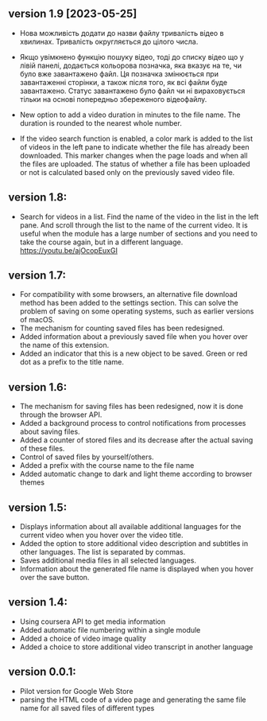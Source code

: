 ## version 1.9 [2023-05-25]

- Нова можливість додати до назви файлу тривалість відео в хвилинах. Тривалість округляється до цілого числа.
- Якщо увімкнено функцію пошуку відео, тоді до списку відео що у лівій панелі, додається кольорова позначка, яка вказує на те, чи було вже завантажено файл. Ця позначка змінюється при завантаженні сторінки, а також після того, як всі файли буде завантажено. Статус завантажено було файл чи ні вираховується тільки на основі попередньо збереженого відеофайлу.

- New option to add a video duration in minutes to the file name. The duration is rounded to the nearest whole number.
- If the video search function is enabled, a color mark is added to the list of videos in the left pane to indicate whether the file has already been downloaded. This marker changes when the page loads and when all the files are uploaded. The status of whether a file has been uploaded or not is calculated based only on the previously saved video file.

## version 1.8:

- Search for videos in a list. Find the name of the video in the list in the left pane. And scroll through the list to the name of the current video. It is useful when the module has a large number of sections and you need to take the course again, but in a different language. https://youtu.be/ajOcopEuxGI

## version 1.7:

- For compatibility with some browsers, an alternative file download method has been added to the settings section. This can solve the problem of saving on some operating systems, such as earlier versions of macOS.
- The mechanism for counting saved files has been redesigned.
- Added information about a previously saved file when you hover over the name of this extension.
- Added an indicator that this is a new object to be saved. Green or red dot as a prefix to the title name.

## version 1.6:

- The mechanism for saving files has been redesigned, now it is done through the browser API.
- Added a background process to control notifications from processes about saving files.
- Added a counter of stored files and its decrease after the actual saving of these files.
- Control of saved files by yourself/others.
- Added a prefix with the course name to the file name
- Added automatic change to dark and light theme according to browser themes

## version 1.5:

- Displays information about all available additional languages for the current video when you hover over the video title.
- Added the option to store additional video description and subtitles in other languages. The list is separated by commas.
- Saves additional media files in all selected languages.
- Information about the generated file name is displayed when you hover over the save button.

## version 1.4:

- Using coursera API to get media information
- Added automatic file numbering within a single module
- Added a choice of video image quality
- Added a choice to store additional video transcript in another language

## version 0.0.1:

- Pilot version for Google Web Store
- parsing the HTML code of a video page and generating the same file name for all saved files of different types
